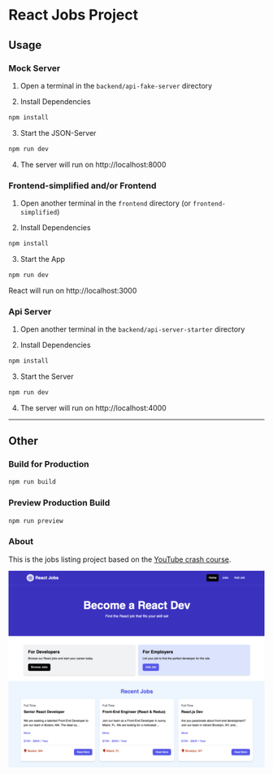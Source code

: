 # React Jobs Project

## Usage

 
### Mock Server

1. Open a terminal in the `backend/api-fake-server` directory

2. Install Dependencies

```bash
npm install
```

3. Start the JSON-Server

```bash
npm run dev
```

4. The server will run on http://localhost:8000

### Frontend-simplified and/or Frontend

1. Open another terminal in the `frontend` directory (or `frontend-simplified`)

2. Install Dependencies 

```bash
npm install
```

3. Start the App

```bash
npm run dev
```

React will run on http://localhost:3000


### Api Server

1. Open another terminal in the `backend/api-server-starter` directory

2. Install Dependencies

```bash
npm install
```

3. Start the Server

```bash
npm run dev
```

4. The server will run on http://localhost:4000

---
## Other

### Build for Production

```bash
npm run build
```

### Preview Production Build

```bash
npm run preview
```

### About 
This is the jobs listing project based on the [YouTube crash course](https://youtu.be/LDB4uaJ87e0).

<img src="./frontend/public/screen.png" />